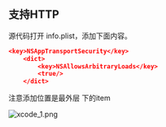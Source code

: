 ## 支持HTTP 

源代码打开 info.plist，添加下面内容。

```json
<key>NSAppTransportSecurity</key>
    <dict>
        <key>NSAllowsArbitraryLoads</key>
        <true/>
    </dict>
```

注意添加位置是最外层<dict> 下的item

![xcode_1.png](/Users/mingzhou/Desktop/Note/Image/xcode_1.png)